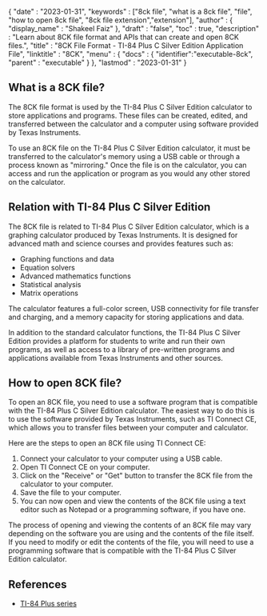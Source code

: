 {
  "date" : "2023-01-31",
  "keywords" : ["8ck file", "what is a 8ck file", "file", "how to open 8ck file", "8ck file extension","extension"],
  "author" : {
    "display_name" : "Shakeel Faiz"
  },
  "draft" : "false",
  "toc" : true,
  "description" : "Learn about 8CK file format and APIs that can create and open 8CK files.",
  "title" : "8CK File Format - TI-84 Plus C Silver Edition Application File",
  "linktitle" : "8CK",
  "menu" : {
    "docs" : {
      "identifier":"executable-8ck",
      "parent" : "executable"
    }
  },
  "lastmod" : "2023-01-31"
}

## What is a 8CK file?

The 8CK file format is used by the TI-84 Plus C Silver Edition calculator to store applications and programs. These files can be created, edited, and transferred between the calculator and a computer using software provided by Texas Instruments.

To use an 8CK file on the TI-84 Plus C Silver Edition calculator, it must be transferred to the calculator's memory using a USB cable or through a process known as "mirroring." Once the file is on the calculator, you can access and run the application or program as you would any other stored on the calculator.

## Relation with TI-84 Plus C Silver Edition

The 8CK file is related to TI-84 Plus C Silver Edition calculator, which is a graphing calculator produced by Texas Instruments. It is designed for advanced math and science courses and provides features such as:

- Graphing functions and data
- Equation solvers
- Advanced mathematics functions
- Statistical analysis
- Matrix operations

The calculator features a full-color screen, USB connectivity for file transfer and charging, and a memory capacity for storing applications and data.

In addition to the standard calculator functions, the TI-84 Plus C Silver Edition provides a platform for students to write and run their own programs, as well as access to a library of pre-written programs and applications available from Texas Instruments and other sources.

## How to open 8CK file?

To open an 8CK file, you need to use a software program that is compatible with the TI-84 Plus C Silver Edition calculator. The easiest way to do this is to use the software provided by Texas Instruments, such as TI Connect CE, which allows you to transfer files between your computer and calculator.

Here are the steps to open an 8CK file using TI Connect CE:

1. Connect your calculator to your computer using a USB cable.
2. Open TI Connect CE on your computer.
3. Click on the "Receive" or "Get" button to transfer the 8CK file from the calculator to your computer.
4. Save the file to your computer.
5. You can now open and view the contents of the 8CK file using a text editor such as Notepad or a programming software, if you have one.

The process of opening and viewing the contents of an 8CK file may vary depending on the software you are using and the contents of the file itself. If you need to modify or edit the contents of the file, you will need to use a programming software that is compatible with the TI-84 Plus C Silver Edition calculator.

## References
* [TI-84 Plus series](https://en.wikipedia.org/wiki/TI-84_Plus_series)
